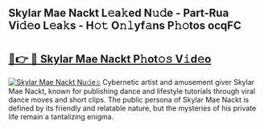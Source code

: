 ## Skylar Mae Nackt L𝚎a𝚔ed N𝚞𝚍e - Part-Rua Vi𝚍𝚎o L𝚎a𝚔s - H𝚘𝚝 O𝚗𝚕yf𝚊ns P𝚑𝚘tos ocqFC

# <h2><a href="http://kfbcw8w.oniu.top/?m=Skylar+Mae+Nackt">🔗👉 🔴 Skylar Mae Nackt P𝚑ot𝚘𝚜 V𝚒d𝚎o</a></h2>

[![Skylar Mae Nackt Nu𝚍e𝚜](https://i.imgur.com/0qMVB7G.gif)](http://kfbcw8w.oniu.top/?m=Skylar+Mae+Nackt)
Cybernetic artist and amusement giver Skylar Mae Nackt, known for publishing dance and lifestyle tutorials through viral dance moves and short clips. The public persona of Skylar Mae Nackt is defined by its friendly and relatable nature, but the mysteries of his private life remain a tantalizing enigma.  
